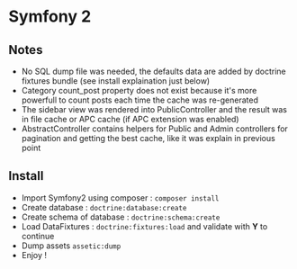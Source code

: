 # Symfony 2

## Notes
- No SQL dump file was needed, the defaults data are added by doctrine fixtures bundle (see install explaination just below)
- Category count_post property does not exist because it's more powerfull to count posts each time the cache was re-generated
- The sidebar view was rendered into PublicController and the result was in file cache or APC cache (if APC extension was enabled)
- AbstractController contains helpers for Public and Admin controllers for pagination and getting the best cache, like it was explain in previous point

## Install
- Import Symfony2 using composer : ```composer install```
- Create database : ```doctrine:database:create```
- Create schema of database : ```doctrine:schema:create```
- Load DataFixtures : ```doctrine:fixtures:load``` and validate with **Y** to continue
- Dump assets ```assetic:dump```
- Enjoy !

